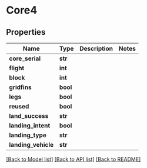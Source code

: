 # Core4

## Properties
Name | Type | Description | Notes
------------ | ------------- | ------------- | -------------
**core_serial** | **str** |  | 
**flight** | **int** |  | 
**block** | **int** |  | 
**gridfins** | **bool** |  | 
**legs** | **bool** |  | 
**reused** | **bool** |  | 
**land_success** | **str** |  | 
**landing_intent** | **bool** |  | 
**landing_type** | **str** |  | 
**landing_vehicle** | **str** |  | 

[[Back to Model list]](../README.md#documentation-for-models) [[Back to API list]](../README.md#documentation-for-api-endpoints) [[Back to README]](../README.md)


